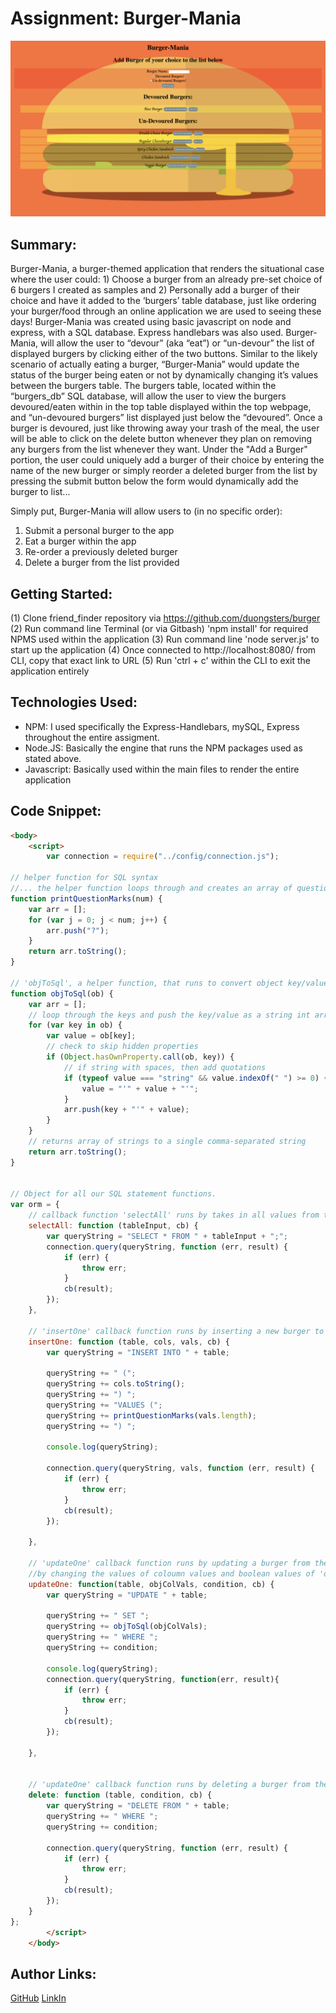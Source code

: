 # Assignment: Burger-Mania

![Screenshot](./public/assets/img/Burger.png)

## Summary:
Burger-Mania, a burger-themed application that renders the situational case where the user could: 1) Choose a burger from an already pre-set choice of 6 burgers I created as samples and 2) Personally add a burger of their choice and have it  added to the ‘burgers’ table database, just like ordering your burger/food through an online application we are used to seeing these days! Burger-Mania was created using basic javascript on node and express, with a SQL database. Express handlebars was also used. Burger-Mania, will allow the user to “devour” (aka “eat”) or “un-devour” the list of displayed burgers by clicking either of the two buttons. Similar to the likely scenario of actually eating a burger, “Burger-Mania” would update the status of the burger being eaten or not by dynamically changing it’s values between the burgers table. The burgers table, located within the “burgers_db” SQL database, will allow the user to view the burgers devoured/eaten within in the top  table displayed within the top webpage, and “un-devoured burgers” list displayed just below the “devoured”.  Once a burger is devoured, just like throwing away your trash of the meal, the user will be able to click on the delete button whenever they plan on removing any burgers from the list whenever they want. Under the "Add a Burger" portion, the user could uniquely add a burger of their choice by entering the name of the new burger or simply reorder a deleted burger from the list by pressing the submit button below the form would dynamically add the burger to list...

Simply put, Burger-Mania will allow users to (in no specific order):

1) Submit a personal burger to the app
2) Eat a burger within the app
3) Re-order a previously deleted burger
4) Delete a burger from the list provided 


## Getting Started:
(1) Clone friend_finder repository via https://github.com/duongsters/burger
(2) Run command line Terminal (or via Gitbash) 'npm install' for required NPMS used within the application
(3) Run command line 'node server.js' to start up the application
(4) Once connected to http://localhost:8080/ from CLI, copy that exact link to URL
(5) Run 'ctrl + c' within the CLI to exit the application entirely

## Technologies Used:
- NPM: I used specifically the Express-Handlebars, mySQL, Express throughout the entire assigment.
- Node.JS: Basically the engine that runs the NPM packages used as stated above.
- Javascript: Basically used within the main files to render the entire application

## Code Snippet:
```html
<body>
    <script>
        var connection = require("../config/connection.js");

// helper function for SQL syntax
//... the helper function loops through and creates an array of question marks - and turns it into a string.
function printQuestionMarks(num) {
    var arr = [];
    for (var j = 0; j < num; j++) {
        arr.push("?");
    }
    return arr.toString();
}

// 'objToSql', a helper function, that runs to convert object key/value pairs to SQL syntax
function objToSql(ob) {
    var arr = [];
    // loop through the keys and push the key/value as a string int arr
    for (var key in ob) {
        var value = ob[key];
        // check to skip hidden properties
        if (Object.hasOwnProperty.call(ob, key)) {
            // if string with spaces, then add quotations 
            if (typeof value === "string" && value.indexOf(" ") >= 0) {
                value = "'" + value + "'";
            }
            arr.push(key + "'" + value);
        }
    }
    // returns array of strings to a single comma-separated string
    return arr.toString();
}


// Object for all our SQL statement functions.
var orm = {
    // callback function 'selectAll' runs by takes in all values from tableInput from burgers_db database and selects all values 'burgers' table
    selectAll: function (tableInput, cb) {
        var queryString = "SELECT * FROM " + tableInput + ";";
        connection.query(queryString, function (err, result) {
            if (err) {
                throw err;
            }
            cb(result);
        });
    },

    // 'insertOne' callback function runs by inserting a new burger to the 'burgers' table
    insertOne: function (table, cols, vals, cb) {
        var queryString = "INSERT INTO " + table;

        queryString += " (";
        queryString += cols.toString();
        queryString += ") ";
        queryString += "VALUES (";
        queryString += printQuestionMarks(vals.length);
        queryString += ") ";

        console.log(queryString);

        connection.query(queryString, vals, function (err, result) {
            if (err) {
                throw err;
            }
            cb(result);
        });

    },

    // 'updateOne' callback function runs by updating a burger from the devoured and un-devoured lists from the 'burgers' table 
    //by changing the values of coloumn values and boolean values of 'devoured'
    updateOne: function(table, objColVals, condition, cb) {
        var queryString = "UPDATE " + table;

        queryString += " SET ";
        queryString += objToSql(objColVals);
        queryString += " WHERE ";
        queryString += condition;

        console.log(queryString);
        connection.query(queryString, function(err, result){
            if (err) {
                throw err;
            }
            cb(result);
        });

    },


    // 'updateOne' callback function runs by deleting a burger from the 'burgers' table
    delete: function (table, condition, cb) {
        var queryString = "DELETE FROM " + table;
        queryString += " WHERE ";
        queryString += condition;

        connection.query(queryString, function (err, result) {
            if (err) {
                throw err;
            }
            cb(result);
        });
    }
};
        </script>
    </body>
```

## Author Links:
[GitHub](https://github.com/duongsters)
[LinkIn](https://www.linkedin.com/in/theandrewduong/)